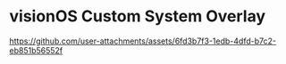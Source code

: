 # visionOS Custom System Overlay

https://github.com/user-attachments/assets/6fd3b7f3-1edb-4dfd-b7c2-eb851b56552f
